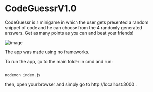 # CodeGuessrV1.0

CodeGuessr is a minigame in which the user gets presented a random snippet of code and he can choose from the 4 randomly generated answers. 
Get as many points as you can and beat your friends!

![image](https://user-images.githubusercontent.com/79642366/118382543-56a6ec00-b5ff-11eb-8720-e67f9bf62f55.png)

The app was made using no frameworks.

To run the app, go to the main folder in cmd and run:
```

nodemon index.js
```
then, open your browser and simply go to http://localhost:3000 .





